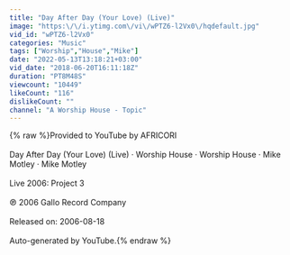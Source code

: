 ```yaml
---
title: "Day After Day (Your Love) (Live)"
image: "https:\/\/i.ytimg.com\/vi\/wPTZ6-l2Vx0\/hqdefault.jpg"
vid_id: "wPTZ6-l2Vx0"
categories: "Music"
tags: ["Worship","House","Mike"]
date: "2022-05-13T13:18:21+03:00"
vid_date: "2018-06-20T16:11:18Z"
duration: "PT8M48S"
viewcount: "10449"
likeCount: "116"
dislikeCount: ""
channel: "A Worship House - Topic"
---
```

{% raw %}Provided to YouTube by AFRICORI<br /><br />Day After Day (Your Love) (Live) · Worship House · Worship House · Mike Motley · Mike Motley<br /><br />Live 2006: Project 3<br /><br />℗ 2006 Gallo Record Company<br /><br />Released on: 2006-08-18<br /><br />Auto-generated by YouTube.{% endraw %}

